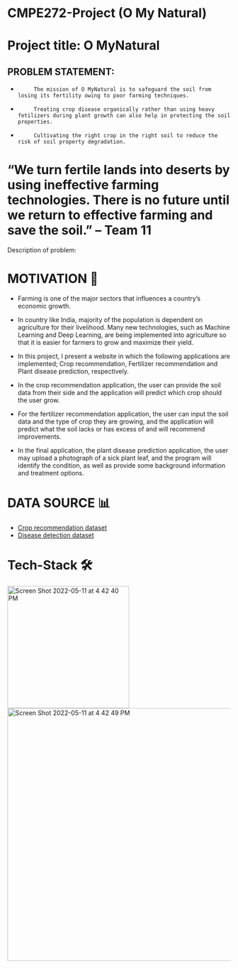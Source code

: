 # CMPE272-Project  (O My Natural)

# Project title: O MyNatural

## PROBLEM STATEMENT:
-          The mission of O MyNatural is to safeguard the soil from losing its fertility owing to poor farming techniques. 

-          Treating crop disease organically rather than using heavy fetilizers during plant growth can also help in protecting the soil properties.

-          Cultivating the right crop in the right soil to reduce the risk of soil property degradation. 

# “We turn fertile lands into deserts by using ineffective farming technologies. There is no future until we return to effective farming and save the soil.” – Team 11
  
Description of problem: 




# MOTIVATION 💪

* Farming is one of the major sectors that influences a country’s economic growth.

* In country like India, majority of the population is dependent on agriculture for their livelihood. Many new technologies, such as Machine Learning and Deep Learning, are being implemented into agriculture so that it is easier for farmers to grow and maximize their yield.

* In this project, I present a website in which the following applications are implemented; Crop recommendation, Fertilizer recommendation and Plant disease prediction, respectively.

* In the crop recommendation application, the user can provide the soil data from their side and the application will predict which crop should the user grow.

* For the fertilizer recommendation application, the user can input the soil data and the type of crop they are growing, and the application will predict what the soil lacks or has excess of and will recommend improvements.

* In the final application, the plant disease prediction application, the user may upload a photograph of a sick plant leaf, and the program will identify the condition, as well as provide some background information and treatment options.


# DATA SOURCE 📊
* [Crop recommendation dataset](https://www.kaggle.com/datasets/vipoooool/new-plant-diseases-dataset) 
* [Disease detection dataset](https://www.kaggle.com/datasets/vipoooool/new-plant-diseases-dataset) 

# Tech-Stack 🛠
<img width="275" alt="Screen Shot 2022-05-11 at 4 42 40 PM" src="https://user-images.githubusercontent.com/27505090/167964882-36b092c3-f586-4641-81bc-feef1d0ad542.png">
<img width="569" alt="Screen Shot 2022-05-11 at 4 42 49 PM" src="https://user-images.githubusercontent.com/27505090/167964869-fcc1da4b-30c3-4fad-bb79-c61df5dd6d78.png">


